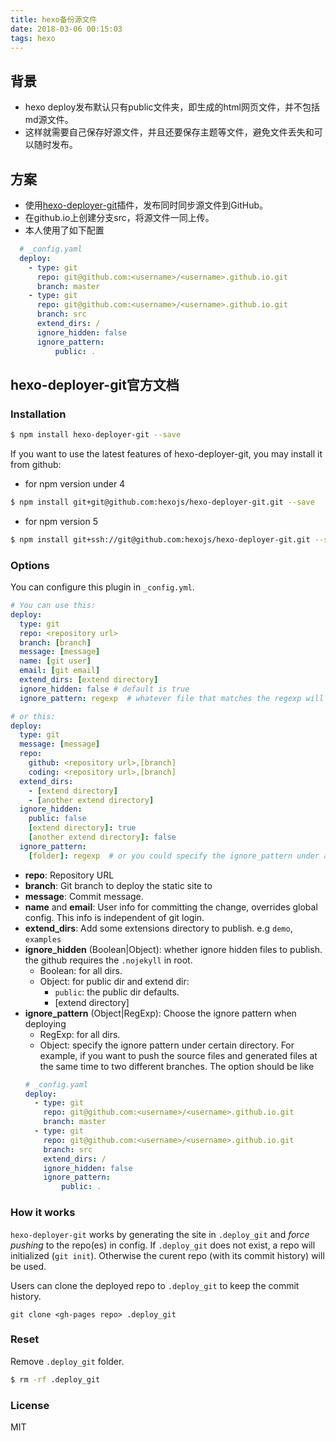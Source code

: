 ```yaml
---
title: hexo备份源文件
date: 2018-03-06 00:15:03
tags: hexo
---
```


## 背景

- hexo deploy发布默认只有public文件夹，即生成的html网页文件，并不包括md源文件。
- 这样就需要自己保存好源文件，并且还要保存主题等文件，避免文件丢失和可以随时发布。

## 方案

- 使用[hexo-deployer-git](https://github.com/hexojs/hexo-deployer-git)插件，发布同时同步源文件到GitHub。
- 在github.io上创建分支src，将源文件一同上传。
- 本人使用了如下配置

```yaml
  # _config.yaml
  deploy:
    - type: git
      repo: git@github.com:<username>/<username>.github.io.git
      branch: master
    - type: git
      repo: git@github.com:<username>/<username>.github.io.git
      branch: src
      extend_dirs: /
      ignore_hidden: false
      ignore_pattern:
          public: .
```

## hexo-deployer-git官方文档

### Installation

``` bash
$ npm install hexo-deployer-git --save
```

If you want to use the latest features of hexo-deployer-git, you may install it from github:

* for npm version under 4
``` bash
$ npm install git+git@github.com:hexojs/hexo-deployer-git.git --save
```

* for npm version 5
```bash
$ npm install git+ssh://git@github.com:hexojs/hexo-deployer-git.git --save
```

### Options

You can configure this plugin in `_config.yml`.

``` yaml
# You can use this:
deploy:
  type: git
  repo: <repository url>
  branch: [branch]
  message: [message]
  name: [git user]
  email: [git email]
  extend_dirs: [extend directory]
  ignore_hidden: false # default is true
  ignore_pattern: regexp  # whatever file that matches the regexp will be ignored when deploying

# or this:
deploy:
  type: git
  message: [message]
  repo:
    github: <repository url>,[branch]
    coding: <repository url>,[branch]
  extend_dirs:
    - [extend directory]
    - [another extend directory]
  ignore_hidden:
    public: false
    [extend directory]: true
    [another extend directory]: false
  ignore_pattern:
    [folder]: regexp  # or you could specify the ignore_pattern under a certain directory
```

- **repo**: Repository URL
- **branch**: Git branch to deploy the static site to
- **message**: Commit message. 
- **name** and **email**: User info for committing the change, overrides global config. This info is independent of git login.
- **extend_dirs**: Add some extensions directory to publish. e.g `demo`, `examples`
- **ignore_hidden** (Boolean|Object): whether ignore hidden files to publish. the github requires the `.nojekyll` in root.
  * Boolean: for all dirs.
  * Object: for public dir and extend dir:
    * `public`: the public dir defaults.
    * [extend directory]
- **ignore_pattern** (Object|RegExp): Choose the ignore pattern when deploying
  * RegExp: for all dirs.
  * Object: specify the ignore pattern under certain directory. For example, if you want to push the source files and generated files at the same time to two different branches. The option should be like
  ```yaml
  # _config.yaml
  deploy:
    - type: git
      repo: git@github.com:<username>/<username>.github.io.git
      branch: master
    - type: git
      repo: git@github.com:<username>/<username>.github.io.git
      branch: src
      extend_dirs: /
      ignore_hidden: false
      ignore_pattern:
          public: .
  ```

### How it works

`hexo-deployer-git` works by generating the site in `.deploy_git` and *force pushing* to the repo(es) in config.
If `.deploy_git` does not exist, a repo will initialized (`git init`).
Otherwise the curent repo (with its commit history) will be used.

Users can clone the deployed repo to `.deploy_git` to keep the commit history.
```
git clone <gh-pages repo> .deploy_git
```

### Reset

Remove `.deploy_git` folder.

``` bash
$ rm -rf .deploy_git
```

### License

MIT

[Hexo]: http://hexo.io/

